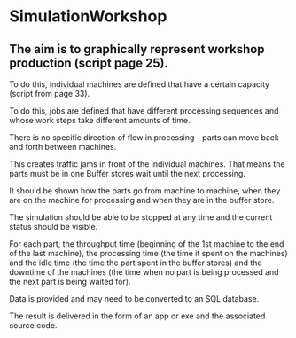 # SimulationWorkshop

## The aim is to graphically represent workshop production (script page 25). 
To do this, individual machines are defined that have a certain capacity (script from page 33). 

To do this, jobs are defined that have different processing sequences and whose work steps take different amounts of time. 

There is no specific direction of flow in processing - parts can move back and forth between machines. 

This creates traffic jams in front of the individual machines. That means the parts must be in one Buffer stores wait until the next processing. 

It should be shown how the parts go from machine to machine, when they are on the machine for processing and when they are in the buffer store.

The simulation should be able to be stopped at any time and the current status should be visible.

For each part, the throughput time (beginning of the 1st machine to the end of the last machine), the processing time (the time it spent on the machines) and the idle time (the time the part spent in the buffer stores) and the downtime of the machines (the time when no part is being processed and the next part is being waited for).


Data is provided and may need to be converted to an SQL database. 

The result is delivered in the form of an app or exe and the associated source code.
